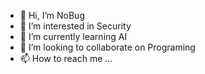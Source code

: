 - 👋 Hi, I’m NoBug
- 👀 I’m interested in Security
- 🌱 I’m currently learning AI
- 💞️ I’m looking to collaborate on Programing
- 📫 How to reach me ...

<!---
202103153818/202103153818 is a ✨ special ✨ repository because its `README.md` (this file) appears on your GitHub profile.
You can click the Preview link to take a look at your changes.
--->
